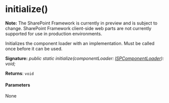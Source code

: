 # initialize()
**Note:** The SharePoint Framework is currently in preview and is subject to change. SharePoint Framework client-side web parts are not currently supported for use in production environments.



Initializes the component loader with an implementation. Must be called once before it can be used.

**Signature:** _public static initialize(componentLoader: [ISPComponentLoader](../sp-loader/ispcomponentloader.md)): void;_

**Returns**: `void`





#### Parameters
None


